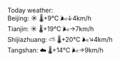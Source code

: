 Today weather:  
Beijing: ☀️   🌡️+9°C 🌬️↓4km/h  
Tianjin: ☀️   🌡️+19°C 🌬️→7km/h  
Shijiazhuang: ⛅️  🌡️+20°C 🌬️↘4km/h  
Tangshan: ☁️   🌡️+14°C 🌬️→9km/h  
